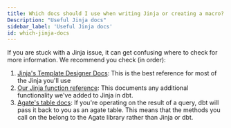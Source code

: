 ```yaml
---
title: Which docs should I use when writing Jinja or creating a macro?
Description: "Useful Jinja docs"
sidebar_label: 'Useful Jinja docs'
id: which-jinja-docs
---
```


If you are stuck with a Jinja issue, it can get confusing where to check for more information. We recommend you check (in order):

1. [Jinja's Template Designer Docs](https://jinja.palletsprojects.com/page/templates/): This is the best reference for most of the Jinja you'll use
2. [Our Jinja function reference](dbt-jinja-functions): This documents any additional functionality we've added to Jinja in dbt.
3. [Agate's table docs](https://agate.readthedocs.io/page/api/table.html): If you're operating on the result of a query, dbt will pass it back to you as an agate table. This means that the methods you call on the <Term id="table" /> belong to the Agate library rather than Jinja or dbt.
